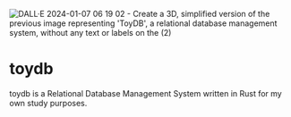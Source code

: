 ![DALL·E 2024-01-07 06 19 02 - Create a 3D, simplified version of the previous image representing 'ToyDB', a relational database management system, without any text or labels on the (2)](https://github.com/gtnao0219/toydb/assets/25474324/0926e663-95e7-4fe3-a938-f28bbd05dd69)

# toydb
toydb is a Relational Database Management System written in Rust for my own study purposes.
